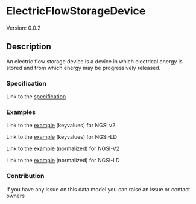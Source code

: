 # ElectricFlowStorageDevice
Version: 0.0.2

## Description 

An electric flow storage device is a device in which electrical energy is stored and from which energy may be progressively released.
### Specification

Link to the [specification](https://github.com/smart-data-models/incubated/SAREF/s4bldg/ElectricFlowStorageDevice/doc/spec.md)

### Examples

Link to the [example](https://github.com/smart-data-models/incubated/SAREF/s4bldg/ElectricFlowStorageDevice/examples/example.json) (keyvalues) for NGSI v2

Link to the [example](https://github.com/smart-data-models/incubated/SAREF/s4bldg/ElectricFlowStorageDevice/examples/example.jsonld) (keyvalues) for NGSI-LD

Link to the [example](https://github.com/smart-data-models/incubated/SAREF/s4bldg/ElectricFlowStorageDevice/examples/example-normalized.json) (normalized) for NGSI-V2

Link to the [example](https://github.com/smart-data-models/incubated/SAREF/s4bldg/ElectricFlowStorageDevice/examples/example-normalized.jsonld) (normalized) for NGSI-LD
### Contribution

 If you have any issue on this data model you can raise an issue or contact owners
